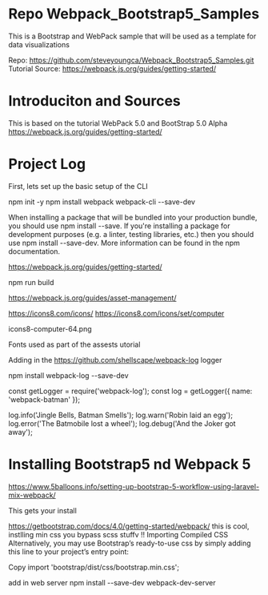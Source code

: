 # Repo Webpack_Bootstrap5_Samples
This is a Bootstrap and WebPack sample that will be used as a template for data visualizations


Repo: https://github.com/steveyoungca/Webpack_Bootstrap5_Samples.git
Tutorial Source: https://webpack.js.org/guides/getting-started/



# Introduciton and Sources
This is based on the tutorial WebPack 5.0 and BootStrap 5.0 Alpha https://webpack.js.org/guides/getting-started/ 


# Project Log

First, lets set up the basic setup of the CLI

npm init -y
npm install webpack webpack-cli --save-dev


When installing a package that will be bundled into your production bundle, you should use npm install --save. If you're installing a package for development purposes (e.g. a linter, testing libraries, etc.) then you should use npm install --save-dev. More information can be found in the npm documentation.


https://webpack.js.org/guides/getting-started/

npm run build

https://webpack.js.org/guides/asset-management/

https://icons8.com/icons/
https://icons8.com/icons/set/computer

icons8-computer-64.png

Fonts used as part of the assests utorial


Adding in the https://github.com/shellscape/webpack-log
logger 

npm install webpack-log --save-dev

const getLogger = require('webpack-log');
const log = getLogger({ name: 'webpack-batman' });

log.info('Jingle Bells, Batman Smells');
log.warn('Robin laid an egg');
log.error('The Batmobile lost a wheel');
log.debug('And the Joker got away');

# Installing Bootstrap5 nd Webpack 5
https://www.5balloons.info/setting-up-bootstrap-5-workflow-using-laravel-mix-webpack/

This gets your install


https://getbootstrap.com/docs/4.0/getting-started/webpack/
this is cool, instlling min css you bypass scss stuffv !!
Importing Compiled CSS
Alternatively, you may use Bootstrap’s ready-to-use css by simply adding this line to your project’s entry point:

Copy
import 'bootstrap/dist/css/bootstrap.min.css';

add in web server
npm install --save-dev webpack-dev-server

